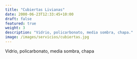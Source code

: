 ```yaml
---
title: "Cubiertas Livianas"
date: 2000-06-23T12:33:45+10:00
draft: false
featured: true
weight: 3
description: "Vidrio, policarbonato, media sombra, chapa."
image: /images/servicios/cubiertas.jpg
---
```


Vidrio, policarbonato, media sombra, chapa